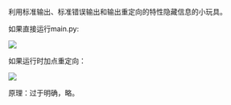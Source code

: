 利用标准输出、标准错误输出和输出重定向的特性隐藏信息的小玩具。

如果直接运行main.py:

![](C:\Users\23518\Desktop\proj\tricky-in-stdout\docs\secret.png)

如果运行时加点重定向：

![](C:\Users\23518\Desktop\proj\tricky-in-stdout\docs\no-secret.png)

原理：过于明确，略。